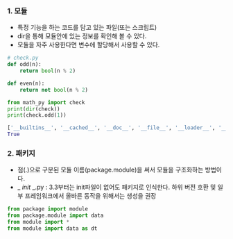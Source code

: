 ### 1. 모듈

- 특정 기능을 하는 코드를 담고 있는 파일(또는 스크립트)
- dir을 통해 모듈안에 있는 정보를 확인해 볼 수 있다.
- 모듈을 자주 사용한다면 변수에 할당해서 사용할 수 있다.

```python
# check.py
def odd(n):
    return bool(n % 2)

def even(n):
    return not bool(n % 2)

from math_py import check
print(dir(check))
print(check.odd(1))

['__builtins__', '__cached__', '__doc__', '__file__', '__loader__', '__name__', '__package__', '__spec__', 'even', 'odd']
True
```



### 2. 패키지

- 점(.)으로 구분된 모듈 이름(package.module)을 써서 모듈을 구조화하는 방법이다.
- _ _init_ _.py : 3.3부터는 init파일이 없어도 패키지로 인식한다. 하위 버전 호환 및 일부 프레임워크에서 올바른 동작을 위해서는 생성을 권장

```python
from package import module
from package.module import data
from module import *
from module import data as dt
```

